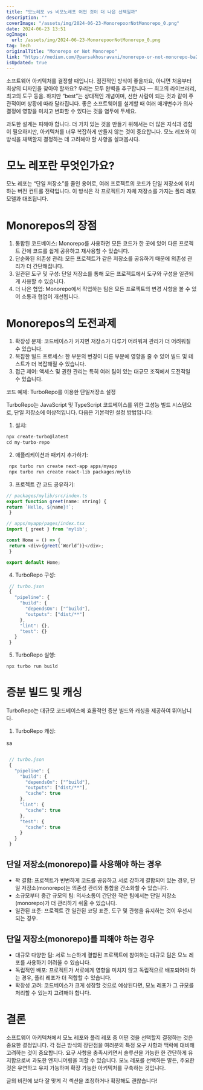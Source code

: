 ```yaml
---
title: "모노레포 vs 비모노레포 어떤 것이 더 나은 선택일까"
description: ""
coverImage: "/assets/img/2024-06-23-MonorepoorNotMonorepo_0.png"
date: 2024-06-23 13:51
ogImage:
  url: /assets/img/2024-06-23-MonorepoorNotMonorepo_0.png
tag: Tech
originalTitle: "Monorepo or Not Monorepo"
link: "https://medium.com/@parsakhosravani/monorepo-or-not-monorepo-ba2a4e3b2b84"
isUpdated: true
---
```


소프트웨어 아키텍처를 결정할 때입니다. 점진적인 방식이 좋을까요, 아니면 처음부터 최상의 디자인을 찾아야 할까요? 우리는 모두 완벽을 추구합니다 — 최고의 라이브러리, 최고의 도구 등을. 하지만 “best”는 상대적인 개념이며, 선한 사람이 되는 것과 같이 주관적이며 상황에 따라 달라집니다. 좋은 소프트웨어를 설계할 때 여러 매개변수가 의사결정에 영향을 미치고 변화할 수 있다는 것을 염두에 두세요.

과도한 설계는 피해야 합니다. 더 가치 있는 것을 만들기 위해서는 더 많은 지식과 경험이 필요하지만, 아키텍처를 너무 복잡하게 만들지 않는 것이 중요합니다. 모노 레포와 이 방식을 채택할지 결정하는 데 고려해야 할 사항을 살펴봅시다.

# 모노 레포란 무엇인가요?

모노 레포는 “단일 저장소”를 줄인 용어로, 여러 프로젝트의 코드가 단일 저장소에 위치하는 버전 컨트롤 전략입니다. 이 방식은 각 프로젝트가 자체 저장소를 가지는 폴리 레포 모델과 대조됩니다.

<!-- seedividend - 사각형 -->

<ins class="adsbygoogle"
     style="display:block"
     data-ad-client="ca-pub-4877378276818686"
     data-ad-slot="1898504329"
     data-ad-format="auto"
     data-full-width-responsive="true"></ins>

<script>
     (adsbygoogle = window.adsbygoogle || []).push({});
</script>

# Monorepos의 장점

1. 통합된 코드베이스: Monorepo를 사용하면 모든 코드가 한 곳에 있어 다른 프로젝트 간에 코드를 쉽게 공유하고 재사용할 수 있습니다.
2. 단순화된 의존성 관리: 모든 프로젝트가 같은 저장소를 공유하기 때문에 의존성 관리가 더 간단해집니다.
3. 일관된 도구 및 구성: 단일 저장소를 통해 모든 프로젝트에서 도구와 구성을 일관되게 사용할 수 있습니다.
4. 더 나은 협업: Monorepo에서 작업하는 팀은 모든 프로젝트의 변경 사항을 볼 수 있어 소통과 협업이 개선됩니다.

# Monorepos의 도전과제

1. 확장성 문제: 코드베이스가 커지면 저장소가 다루기 어려워져 관리가 더 어려워질 수 있습니다.
2. 복잡한 빌드 프로세스: 한 부분의 변경이 다른 부분에 영향을 줄 수 있어 빌드 및 테스트가 더 복잡해질 수 있습니다.
3. 접근 제어: 액세스 및 권한 관리는 특히 여러 팀이 있는 대규모 조직에서 도전적일 수 있습니다.

<!-- seedividend - 사각형 -->

<ins class="adsbygoogle"
     style="display:block"
     data-ad-client="ca-pub-4877378276818686"
     data-ad-slot="1898504329"
     data-ad-format="auto"
     data-full-width-responsive="true"></ins>

<script>
     (adsbygoogle = window.adsbygoogle || []).push({});
</script>

코드 예제: TurboRepo를 이용한 단일저장소 설정

TurboRepo는 JavaScript 및 TypeScript 코드베이스를 위한 고성능 빌드 시스템으로, 단일 저장소에 이상적입니다. 다음은 기본적인 설정 방법입니다:

1. 설치:

```js
npx create-turbo@latest
cd my-turbo-repo
```

<!-- seedividend - 사각형 -->

<ins class="adsbygoogle"
     style="display:block"
     data-ad-client="ca-pub-4877378276818686"
     data-ad-slot="1898504329"
     data-ad-format="auto"
     data-full-width-responsive="true"></ins>

<script>
     (adsbygoogle = window.adsbygoogle || []).push({});
</script>

2. 애플리케이션과 패키지 추가하기:

```js
 npx turbo run create next-app apps/myapp
 npx turbo run create react-lib packages/mylib
```

3. 프로젝트 간 코드 공유하기:

```js
// packages/mylib/src/index.ts
export function greet(name: string) {
return `Hello, ${name}!`;
 }

// apps/myapp/pages/index.tsx
import { greet } from 'mylib';

const Home = () => {
 return <div>{greet(‘World’)}</div>;
 }

export default Home;
```

<!-- seedividend - 사각형 -->

<ins class="adsbygoogle"
     style="display:block"
     data-ad-client="ca-pub-4877378276818686"
     data-ad-slot="1898504329"
     data-ad-format="auto"
     data-full-width-responsive="true"></ins>

<script>
     (adsbygoogle = window.adsbygoogle || []).push({});
</script>

4. TurboRepo 구성:

```js
 // turbo.json
 {
   "pipeline": {
     "build": {
       "dependsOn": ["^build"],
       "outputs": ["dist/**"]
     },
     "lint": {},
     "test": {}
   }
 }
```

5. TurboRepo 실행:

```js
npx turbo run build
```

<!-- seedividend - 사각형 -->

<ins class="adsbygoogle"
     style="display:block"
     data-ad-client="ca-pub-4877378276818686"
     data-ad-slot="1898504329"
     data-ad-format="auto"
     data-full-width-responsive="true"></ins>

<script>
     (adsbygoogle = window.adsbygoogle || []).push({});
</script>

# 증분 빌드 및 캐싱

TurboRepo는 대규모 코드베이스에 효율적인 증분 빌드와 캐싱을 제공하여 뛰어납니다.

1. TurboRepo 캐싱:

sa

<!-- seedividend - 사각형 -->

<ins class="adsbygoogle"
     style="display:block"
     data-ad-client="ca-pub-4877378276818686"
     data-ad-slot="1898504329"
     data-ad-format="auto"
     data-full-width-responsive="true"></ins>

<script>
     (adsbygoogle = window.adsbygoogle || []).push({});
</script>

```js

 // turbo.json
 {
   "pipeline": {
     "build": {
       "dependsOn": ["^build"],
       "outputs": ["dist/**"],
       "cache": true
     },
     "lint": {
       "cache": true
     },
     "test": {
       "cache": true
     }
   }
 }
```

## 단일 저장소(monorepo)를 사용해야 하는 경우

- 꽉 결합: 프로젝트가 빈번하게 코드를 공유하고 서로 강하게 결합되어 있는 경우, 단일 저장소(monorepo)는 의존성 관리와 통합을 간소화할 수 있습니다.
- 소규모부터 중간 규모의 팀: 의사소통이 간단한 작은 팀에서는 단일 저장소(monorepo)가 더 관리하기 쉬울 수 있습니다.
- 일관된 표준: 프로젝트 간 일관된 코딩 표준, 도구 및 관행을 유지하는 것이 우선시되는 경우.

## 단일 저장소(monorepo)를 피해야 하는 경우

<!-- seedividend - 사각형 -->

<ins class="adsbygoogle"
     style="display:block"
     data-ad-client="ca-pub-4877378276818686"
     data-ad-slot="1898504329"
     data-ad-format="auto"
     data-full-width-responsive="true"></ins>

<script>
     (adsbygoogle = window.adsbygoogle || []).push({});
</script>

- 대규모 다양한 팀: 서로 느슨하게 결합된 프로젝트에 참여하는 대규모 팀은 모노 레포를 사용하기 어려울 수 있습니다.
- 독립적인 배포: 프로젝트가 서로에게 영향을 미치지 않고 독립적으로 배포되어야 하는 경우, 폴리 레포가 더 적합할 수 있습니다.
- 확장성 고려: 코드베이스가 크게 성장할 것으로 예상된다면, 모노 레포가 그 규모를 처리할 수 있는지 고려해야 합니다.

# 결론

소프트웨어 아키텍처에서 모노 레포와 폴리 레포 중 어떤 것을 선택할지 결정하는 것은 중요한 결정입니다. 각 접근 방식의 장단점을 여러분의 특정 요구 사항과 맥락에 대비해 고려하는 것이 중요합니다. 요구 사항을 충족시키면서 솔루션을 가능한 한 간단하게 유지함으로써 과도한 엔지니어링을 피할 수 있습니다. 모노 레포를 선택하든 말든, 주요한 것은 유연하고 유지 가능하며 확장 가능한 아키텍처를 구축하는 것입니다.

글의 비전에 보다 잘 맞게 각 섹션을 조정하거나 확장해도 괜찮습니다!
